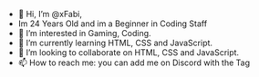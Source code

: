 - 👋 Hi, I’m @xFabi,
- Im 24 Years Old and im a Beginner in Coding Staff
- 👀 I’m interested in Gaming, Coding.
- 🌱 I’m currently learning HTML, CSS and JavaScript.
- 💞️ I’m looking to collaborate on HTML, CSS and JavaScript.
- 📫 How to reach me: you can add me on Discord with the Tag <xfabi24>

<!---
xFabi/xFabi is a ✨ special ✨ repository because its `README.md` (this file) appears on your GitHub profile.
You can click the Preview link to take a look at your changes.
--->
